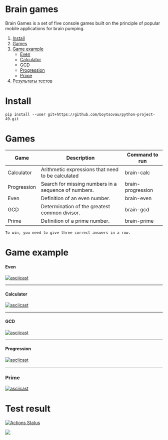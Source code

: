 # Brain games

Brain Games is a set of five console games built on the principle of popular mobile applications for brain pumping.

1. [Install](#install)
2. [Games](#games)
3. [Game example](#exmaple)
    + [Even](#task5)
    + [Calculator](#task6)
    + [GCD](#task7)
    + [Progression](#task8)
    + [Prime](#task9)
4. [Результаты тестов](#result)


# <a name="install"> Install

    pip install --user git+https://github.com/boytsovau/python-project-49.git

# <a name="games"> Games

| Game | Description | Command to run |
|-----|-----|----|
|Calculator| Arithmetic expressions that need to be calculated| brain-calc|
|Progression| Search for missing numbers in a sequence of numbers.| brain-progression|
|Even|Definition of an even number.|brain-even|
|GCD|Determination of the greatest common divisor.|brain-gcd|
|Prime|Definition of a prime number.|brain-prime|

    To win, you need to give three correct answers in a row.

# <a name="example"> Game example

#### <a name="task5"></a> Even
[![asciicast](https://asciinema.org/a/569505.svg)](https://asciinema.org/a/569505)

--------------------------  
#### <a name="task6"></a> Calculator
[![asciicast](https://asciinema.org/a/570972.svg)](https://asciinema.org/a/570972)

--------------------------  
#### <a name="task7"></a> GCD
[![asciicast](https://asciinema.org/a/571214.svg)](https://asciinema.org/a/571214)

--------------------------  
#### <a name="task8"></a> Progression
[![asciicast](https://asciinema.org/a/571261.svg)](https://asciinema.org/a/571261)

--------------------------  
### <a name="task9"></a> Prime
[![asciicast](https://asciinema.org/a/571349.svg)](https://asciinema.org/a/571349)


# <a name="result"></a> Test result

[![Actions Status](https://github.com/boytsovau/python-project-49/workflows/hexlet-check/badge.svg)](https://github.com/boytsovau/python-project-49/actions)

<a href="https://codeclimate.com/github/boytsovau/python-project-49/maintainability"><img src="https://api.codeclimate.com/v1/badges/1b5c5089f32a03734b29/maintainability" /></a>
